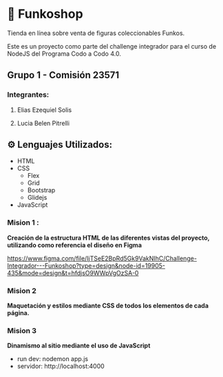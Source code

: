 # 🚀 Funkoshop

Tienda en línea sobre venta de figuras coleccionables Funkos.

Este es un proyecto como parte del challenge integrador para el curso de NodeJS del Programa Codo a Codo 4.0.

## Grupo 1 - Comisión 23571

### Integrantes:

1. Elias Ezequiel Solis

2. Lucia Belen Pitrelli


## ⚙️ Lenguajes Utilizados:

- HTML
- CSS
  - Flex
  - Grid
  - Bootstrap
  - Glidejs
- JavaScript
  

### Mision 1 : 

**Creación de la estructura HTML de las diferentes vistas del proyecto, utilizando como referencia el diseño en Figma**

https://www.figma.com/file/IjTSeE2BpRd5Gk9VakNIhC/Challenge-Integrador---Funkoshop?type=design&node-id=19905-435&mode=design&t=hfdjsO9WWpVgOzSA-0


### Mision 2

**Maquetación y estilos mediante CSS de todos los elementos de cada página.**


### Mision 3

**Dinamismo al sitio mediante el uso de JavaScript**

- run dev: nodemon app.js
- servidor: http://localhost:4000
